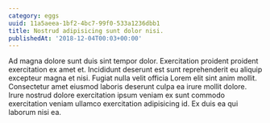 ```yaml
---
category: eggs
uuid: 11a5aeea-1bf2-4bc7-99f0-533a1236dbb1
title: Nostrud adipisicing sunt dolor nisi.
publishedAt: '2018-12-04T00:03+00:00'
---
```


Ad magna dolore sunt duis sint tempor dolor. Exercitation proident proident exercitation ex amet et. Incididunt deserunt est sunt reprehenderit eu aliquip excepteur magna et nisi. Fugiat nulla velit officia Lorem elit sint anim mollit. Consectetur amet eiusmod laboris deserunt culpa ea irure mollit dolore. Irure nostrud dolore exercitation ipsum veniam ex sunt commodo exercitation veniam ullamco exercitation adipisicing id. Ex duis ea qui laborum nisi ea.
